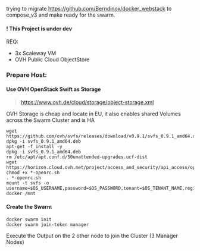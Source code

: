 trying to migrate https://github.com/Berndinox/docker_webstack to compose_v3 and make ready for the swarm.

#### ! This Project is under dev

REQ:
- 3x Scaleway VM
- OVH Public Cloud ObjectStore

### Prepare Host:

#### Use OVH OpenStack Swift as Storage
> https://www.ovh.de/cloud/storage/object-storage.xml

OVH Storage is cheap and locate in EU, it also enables shared Volumes across the Swarm Cluster and is HA
```
wget https://github.com/ovh/svfs/releases/download/v0.9.1/svfs_0.9.1_amd64.deb
dpkg -i svfs_0.9.1_amd64.deb
apt-get -f install -y
dpkg -i svfs_0.9.1_amd64.deb
rm /etc/apt/apt.conf.d/50unattended-upgrades.ucf-dist
wget https://horizon.cloud.ovh.net/project/access_and_security/api_access/openrc/
chmod +x *-openrc.sh
. *-openrc.sh
mount -t svfs -o username=$OS_USERNAME,password=$OS_PASSWORD,tenant=$OS_TENANT_NAME,region=$OS_REGION_NAME docker /mnt
```

#### Create the Swarm
```
docker swarm init
docker swarm join-token manager
```
Execute the Output on the 2 other node to join the Cluster (3 Manager Nodes)

